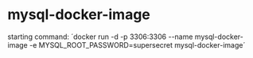 # mysql-docker-image

starting command: ´docker run -d -p 3306:3306 --name mysql-docker-image -e MYSQL_ROOT_PASSWORD=supersecret mysql-docker-image´
